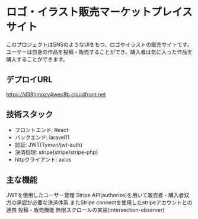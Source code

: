 # ロゴ・イラスト販売マーケットプレイスサイト
このプロジェクトはSNSのようなUIをもつ、ロゴやイラストの販売サイトです。
ユーザーは自身の作品を投稿・販売することができ、購入者は気に入った作品を購入することができます。


## デプロイURL
https://d39hmozy4wec8b.cloudfront.net

## 技術スタック

* フロントエンド: React
* バックエンド: laravel11
* 認証: JWT(Tymon/jwt-auth)
* 決済処理: stripe(stripe/stripe-php)
* httpクライアント: axios

## 主な機能
JWTを使用したユーザー管理
Stripe API(authorize)を用いて販売者・購入者双方の承認が必要な決済体系
またStripe connectを使用したstripeアカウントとの連携
投稿・販売機能
無限スクロールの実装(intersection-observer)


